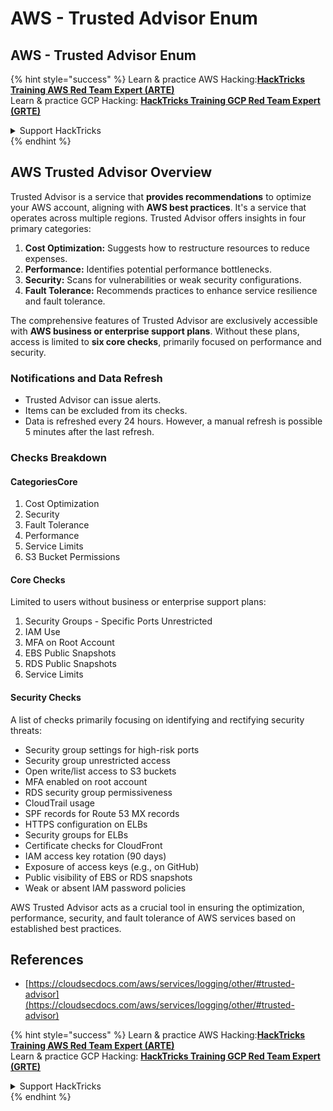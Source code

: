 # AWS - Trusted Advisor Enum

## AWS - Trusted Advisor Enum

{% hint style="success" %}
Learn & practice AWS Hacking:<img src="../../../../.gitbook/assets/image (1) (1) (1) (1).png" alt="" data-size="line">[**HackTricks Training AWS Red Team Expert (ARTE)**](https://training.hacktricks.xyz/courses/arte)<img src="../../../../.gitbook/assets/image (1) (1) (1) (1).png" alt="" data-size="line">\
Learn & practice GCP Hacking: <img src="../../../../.gitbook/assets/image (2) (1).png" alt="" data-size="line">[**HackTricks Training GCP Red Team Expert (GRTE)**<img src="../../../../.gitbook/assets/image (2) (1).png" alt="" data-size="line">](https://training.hacktricks.xyz/courses/grte)

<details>

<summary>Support HackTricks</summary>

* Check the [**subscription plans**](https://github.com/sponsors/carlospolop)!
* **Join the** 💬 [**Discord group**](https://discord.gg/hRep4RUj7f) or the [**telegram group**](https://t.me/peass) or **follow** us on **Twitter** 🐦 [**@hacktricks\_live**](https://twitter.com/hacktricks_live)**.**
* **Share hacking tricks by submitting PRs to the** [**HackTricks**](https://github.com/carlospolop/hacktricks) and [**HackTricks Cloud**](https://github.com/carlospolop/hacktricks-cloud) github repos.

</details>
{% endhint %}

## AWS Trusted Advisor Overview

Trusted Advisor is a service that **provides recommendations** to optimize your AWS account, aligning with **AWS best practices**. It's a service that operates across multiple regions. Trusted Advisor offers insights in four primary categories:

1. **Cost Optimization:** Suggests how to restructure resources to reduce expenses.
2. **Performance:** Identifies potential performance bottlenecks.
3. **Security:** Scans for vulnerabilities or weak security configurations.
4. **Fault Tolerance:** Recommends practices to enhance service resilience and fault tolerance.

The comprehensive features of Trusted Advisor are exclusively accessible with **AWS business or enterprise support plans**. Without these plans, access is limited to **six core checks**, primarily focused on performance and security.

### Notifications and Data Refresh

* Trusted Advisor can issue alerts.
* Items can be excluded from its checks.
* Data is refreshed every 24 hours. However, a manual refresh is possible 5 minutes after the last refresh.

### **Checks Breakdown**

#### CategoriesCore

1. Cost Optimization
2. Security
3. Fault Tolerance
4. Performance
5. Service Limits
6. S3 Bucket Permissions

#### Core Checks

Limited to users without business or enterprise support plans:

1. Security Groups - Specific Ports Unrestricted
2. IAM Use
3. MFA on Root Account
4. EBS Public Snapshots
5. RDS Public Snapshots
6. Service Limits

#### Security Checks

A list of checks primarily focusing on identifying and rectifying security threats:

* Security group settings for high-risk ports
* Security group unrestricted access
* Open write/list access to S3 buckets
* MFA enabled on root account
* RDS security group permissiveness
* CloudTrail usage
* SPF records for Route 53 MX records
* HTTPS configuration on ELBs
* Security groups for ELBs
* Certificate checks for CloudFront
* IAM access key rotation (90 days)
* Exposure of access keys (e.g., on GitHub)
* Public visibility of EBS or RDS snapshots
* Weak or absent IAM password policies

AWS Trusted Advisor acts as a crucial tool in ensuring the optimization, performance, security, and fault tolerance of AWS services based on established best practices.

## **References**

* [https://cloudsecdocs.com/aws/services/logging/other/#trusted-advisor](https://cloudsecdocs.com/aws/services/logging/other/#trusted-advisor)

{% hint style="success" %}
Learn & practice AWS Hacking:<img src="../../../../.gitbook/assets/image (1) (1) (1) (1).png" alt="" data-size="line">[**HackTricks Training AWS Red Team Expert (ARTE)**](https://training.hacktricks.xyz/courses/arte)<img src="../../../../.gitbook/assets/image (1) (1) (1) (1).png" alt="" data-size="line">\
Learn & practice GCP Hacking: <img src="../../../../.gitbook/assets/image (2) (1).png" alt="" data-size="line">[**HackTricks Training GCP Red Team Expert (GRTE)**<img src="../../../../.gitbook/assets/image (2) (1).png" alt="" data-size="line">](https://training.hacktricks.xyz/courses/grte)

<details>

<summary>Support HackTricks</summary>

* Check the [**subscription plans**](https://github.com/sponsors/carlospolop)!
* **Join the** 💬 [**Discord group**](https://discord.gg/hRep4RUj7f) or the [**telegram group**](https://t.me/peass) or **follow** us on **Twitter** 🐦 [**@hacktricks\_live**](https://twitter.com/hacktricks_live)**.**
* **Share hacking tricks by submitting PRs to the** [**HackTricks**](https://github.com/carlospolop/hacktricks) and [**HackTricks Cloud**](https://github.com/carlospolop/hacktricks-cloud) github repos.

</details>
{% endhint %}
